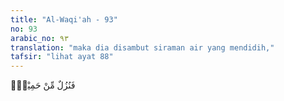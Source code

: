 ```yaml
---
title: "Al-Waqi'ah - 93"
no: 93
arabic_no: ٩٣
translation: "maka dia disambut siraman air yang mendidih,"
tafsir: "lihat ayat 88"
---
```


فَنُزُلٌ مِّنْ حَمِيْمٍۙ  
